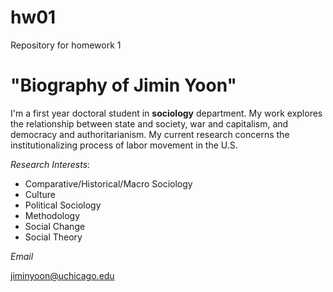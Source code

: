 # hw01
Repository for homework 1

# "Biography of Jimin Yoon"

I'm a first year doctoral student in **sociology** department. My work explores the relationship between state and society, war and capitalism, and democracy and authoritarianism. My current research concerns the institutionalizing process of labor movement in the U.S. 

*Research Interests*:
* Comparative/Historical/Macro Sociology
* Culture
* Political Sociology
* Methodology
* Social Change
* Social Theory

*Email*

[jiminyoon@uchicago.edu](mailto:jiminyoon@uchicago.edu)